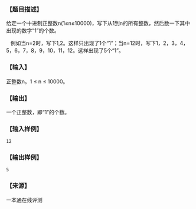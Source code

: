 ### 【题目描述】

给定一个十进制正整数n(1≤n≤10000)，写下从1到n的所有整数，然后数一下其中出现的数字“1”的个数。

   例如当n=2时，写下1,2。这样只出现了1个“1”；当n=12时，写下1，2，3，4，5，6，7，8，9，10，11，12。这样出现了5个“1”。

### 【输入】

正整数n。1 ≤ n ≤ 10000。

### 【输出】

一个正整数，即“1”的个数。

### 【输入样例】

```
12
```

### 【输出样例】

```
5
```


 ### 【来源】

 一本通在线评测 